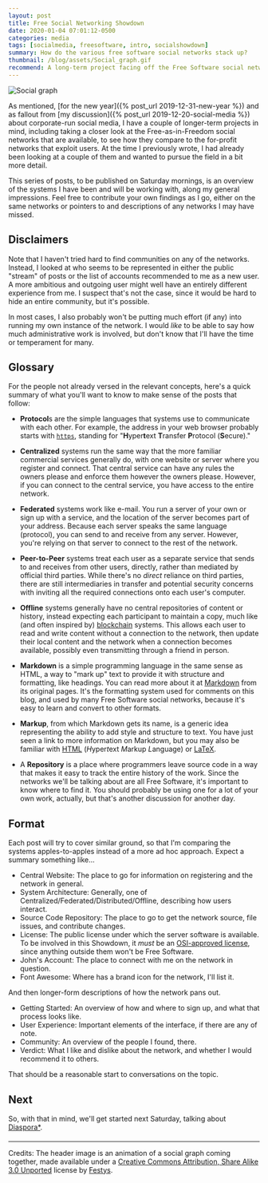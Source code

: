 ```yaml
---
layout: post
title: Free Social Networking Showdown
date: 2020-01-04 07:01:12-0500
categories: media
tags: [socialmedia, freesoftware, intro, socialshowdown]
summary: How do the various free software social networks stack up?
thumbnail: /blog/assets/Social_graph.gif
recommend: A long-term project facing off the Free Software social networks
---
```


![Social graph](/blog/assets/Social_graph.gif "Social graph")

As mentioned, [for the new year]({% post_url 2019-12-31-new-year %}) and as fallout from [my discussion]({% post_url 2019-12-20-social-media %}) about corporate-run social media, I have a couple of longer-term projects in mind, including taking a closer look at the Free-as-in-Freedom social networks that are available, to see how they compare to the for-profit networks that exploit users.  At the time I previously wrote, I had already been looking at a couple of them and wanted to pursue the field in a bit more detail.

This series of posts, to be published on Saturday mornings, is an overview of the systems I have been and will be working with, along my general impressions.  Feel free to contribute your own findings as I go, either on the same networks or pointers to and descriptions of any networks I may have missed.

## Disclaimers

Note that I haven't tried hard to find communities on any of the networks.  Instead, I looked at who seems to be represented in either the public "stream" of posts or the list of accounts recommended to me as a new user.  A more ambitious and outgoing user might well have an entirely different experience from me.  I suspect that's not the case, since it would be hard to hide an entire community, but it's possible.

In most cases, I also probably won't be putting much effort (if any) into running my own instance of the network.  I would *like* to be able to say how much administrative work is involved, but don't know that I'll have the time or temperament for many.

## Glossary

For the people not already versed in the relevant concepts, here's a quick summary of what you'll want to know to make sense of the posts that follow:

 * **Protocol**s are the simple languages that systems use to communicate with each other.  For example, the address in your web browser probably starts with [`https`](https://en.wikipedia.org/wiki/HTTPS), standing for "**H**yper**t**ext **T**ransfer **P**rotocol (**S**ecure)."

 * **Centralized** systems run the same way that the more familiar commercial services generally do, with one website or server where you register and connect.  That central service can have any rules the owners please and enforce them however the owners please.  However, if you can connect to the central service, you have access to the entire network.

 * **Federated** systems work like e-mail.  You run a server of your own or sign up with a service, and the location of the server becomes part of your address.  Because each server speaks the same language (protocol), you can send to and receive from any server.  However, you're relying on that server to connect to the rest of the network.

 * **Peer-to-Peer** systems treat each user as a separate service that sends to and receives from other users, directly, rather than mediated by official third parties.  While there's no *direct* reliance on third parties, there are still intermediaries in transfer and potential security concerns with inviting all the required connections onto each user's computer.

 * **Offline** systems generally have no central repositories of content or history, instead expecting each participant to maintain a copy, much like (and often inspired by) [blockchain](https://en.wikipedia.org/wiki/Blockchain) systems.  This allows each user to read and write content without a connection to the network, then update their local content and the network when a connection becomes available, possibly even transmitting through a friend in person.

 * **Markdown** is a simple programming language in the same sense as HTML, a way to "mark up" text to provide it with structure and formatting, like headings.  You can read more about it at [Markdown](https://daringfireball.net/projects/markdown/) from its original pages.  It's the formatting system used for comments on this blog, and used by many Free Software social networks, because it's easy to learn and convert to other formats.

 * **Markup**, from which Markdown gets its name, is a generic idea representing the ability to add style and structure to text.  You have just seen a link to more information on Markdown, but you may also be familiar with [HTML](https://en.wikipedia.org/wiki/HTML) (*H*yper*t*ext *M*arkup *L*anguage) or [LaTeX](https://en.wikipedia.org/wiki/LaTeX).

 * A **Repository** is a place where programmers leave source code in a way that makes it easy to track the entire history of the work.  Since the networks we'll be talking about are all Free Software, it's important to know where to find it.  You should probably be using one for a lot of your own work, actually, but that's another discussion for another day.

## Format

Each post will try to cover similar ground, so that I'm comparing the systems apples-to-apples instead of a more ad hoc approach.  Expect a summary something like...

 * Central Website:  The place to go for information on registering and the network in general.
 * System Architecture:  Generally, one of Centralized/Federated/Distributed/Offline, describing how users interact.
 * Source Code Repository:  The place to go to get the network source, file issues, and contribute changes.
 * License:  The public license under which the server software is available.  To be involved in this Showdown, it *must* be an [OSI-approved license](https://opensource.org/licenses/category), since anything outside them won't be Free Software.
 * John's Account:  The place to connect with me on the network in question.
 * Font Awesome:  Where [<i class="fab fa-font-awesome"></i>](https://fontawesome.com/icons?d=gallery&s=brands&m=free) has a brand icon for the network, I'll list it.

And then longer-form descriptions of how the network pans out.

 * Getting Started:  An overview of how and where to sign up, and what that process looks like.
 * User Experience:  Important elements of the interface, if there are any of note.
 * Community:  An overview of the people I found, there.
 * Verdict:  What I like and dislike about the network, and whether I would recommend it to others.

That should be a reasonable start to conversations on the topic.

## Next

So, with that in mind, we'll get started next Saturday, talking about [Diaspora*](https://diasporafoundation.org/).

#### <i class="far fa-handshake"></i>

* * *

Credits: The header image is an animation of a social graph coming together, made available under a [Creative Commons Attribution, Share Alike 3.0 Unported](https://creativecommons.org/licenses/by-sa/3.0/) license by [Festys](https://ru.wikipedia.org/wiki/%D0%A3%D1%87%D0%B0%D1%81%D1%82%D0%BD%D0%B8%D0%BA:Festys).
